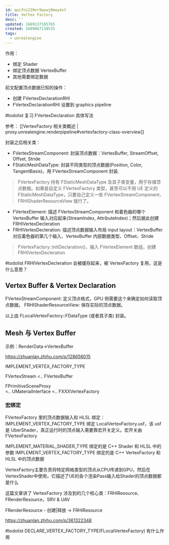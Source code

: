 ```yaml
---
id: qoifni239nr9qowj0mwy4vt
title: Vertex Factory
desc: ''
updated: 1689137105765
created: 1689067138535
tags:
  - unrealengine
---
```


作用：
- 绑定 Shader 
- 绑定顶点数据 VertexBuffer 
- 其他需要绑定数据

前文配置顶点数据已知的操作：
- 创建 FVertexDeclarationRHI
- FVertexDeclarationRHI 设置到 graphics pipeline 

#todolist 复习 FVertexDeclaration 具体写法

参考： [[VertexFactory 相关类概述 | proxy.unrealengine.renderpipeline#vertexfactory-class-overview]]

封装之后相关类：
- FVertexStreamComponent: 封装顶点数据：VertexBuffer, StreamOffset, Offset, Stride 
- FStaticMeshDataType: 封装不同类型的顶点数据(Position, Color, TangentBasis)，用 FVertexStreamComponent 封装.

> FVertexFactory 持有 FStaticMeshDataType 及其子类变量，用于存储顶点数据。如果是自定义 FVertexFactory 类型，甚至可以不用 UE 定义的 FStaticMeshDataType，只要自己定义一些 FVertexStreamComponent、FRHIShaderResourceView 就行了。

- FVertexElement: 描述 FVertexStreamComponent 和着色器的哪个 VertexBuffer 输入对应起来(StreamIndex, AttributeIndex)；然后据此创建 FRHIVertexDecleration
- FRHIVertexDecleration: 描述顶点数据输入布局 input layout：VertexBuffer 对应着色器的第几个输入、VertexBuffer 内部数据类型、Offset、Stride 

> FVertexFactory::InitDeclaration()，输入 FVertexElement 数组，创建 FRHIVertexDecleration



#todolist FRHIVertexDecleration 会被缓存起来，被 VertexFactory 复用，这是什么意思？

## Vertex Buffer & Vertex Declaration
FVertexStreamComponent: 定义顶点格式，GPU 侧需要这个来确定如何读取顶点数据。
FRHIShaderResourceView: 保存实际的顶点数据。

以上由 FLocalVertexFactory::FDataType (或者其子类) 封装。

## Mesh 与 Vertex Buffer
示例：RenderData->VertexBuffer

https://zhuanlan.zhihu.com/p/128656015

IMPLEMENT_VERTEX_FACTORY_TYPE

FVertexStream <.. FVertexBuffer

FPrimitiveSceneProxy  
    <.. UMaterialInterface
    <.. FXXXVertexFactory

### 宏绑定
FVertexFactory 里的顶点数据输入和 HLSL 绑定：IMPLEMENT_VERTEX_FACTORY_TYPE
    绑定 LocalVertexFactory.usf，该 usf 是 UberShader，真正运行时的顶点输入需要靠宏开关定义。宏开关由 FVertexFactory 

IMPLEMENT_MATERIAL_SHADER_TYPE 绑定的是 C++ Shader 和 HLSL 中的参数
IMPLEMENT_VERTEX_FACTORY_TYPE 绑定的是 C++ VertexFactory 和 HLSL 中的顶点数据

VertexFactory主要负责将特定网格类型的顶点从CPU传递到GPU，然后在VertexShader中使用，它描述了UE的各个渲染Pass输入给Shader的顶点数据都是什么

这篇文章讲了 VertexFactory 涉及到的几个核心类：FRHIResource、FRenderResource，SRV & UAV

FRenderResource - 创建|释放 -> FRHIResource

https://zhuanlan.zhihu.com/p/361322348

#todolist DECLARE_VERTEX_FACTORY_TYPE(FLocalVertexFactory) 有什么作用